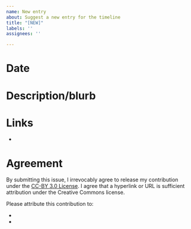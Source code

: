 ```yaml
---
name: New entry
about: Suggest a new entry for the timeline
title: "[NEW]"
labels: ''
assignees: ''

---
```


# Date
<!-- When did this happen? Please note that to keep the timeline size manageable I've set an arbitrary cutoff date of January 2021, so please don't submit events older than that. -->

# Description/blurb
<!-- Briefly describe the event to be added, or better yet, write the blurb for me! -->

# Links
<!-- Link to some reliable reporting about the event -->
* 

# Agreement
By submitting this issue, I irrevocably agree to release my contribution under the [CC-BY 3.0 License](http://creativecommons.org/licenses/by/3.0/deed.en_US). I agree that a hyperlink or URL is sufficient attribution under the Creative Commons license.

Please attribute this contribution to:
* <!-- Your name here -->
* <!-- Link to your website, Twitter, etc. if you want me to link your name to something -->
